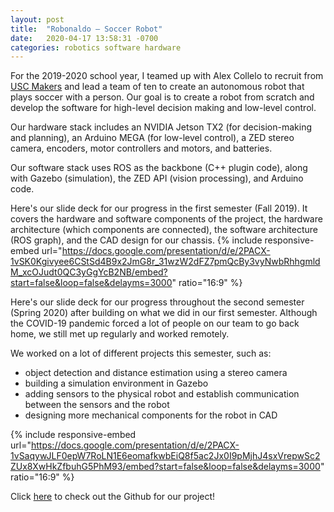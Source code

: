 ```yaml
---
layout: post
title:  "Robonaldo – Soccer Robot"
date:   2020-04-17 13:58:31 -0700
categories: robotics software hardware
---
```

For the 2019-2020 school year, I teamed up with Alex Collelo to recruit from [USC Makers](http://viterbimakers.usc.edu/) and lead a team of ten to create an autonomous robot that plays soccer with a person. Our goal is to create a robot from scratch and develop the software for high-level decision making and low-level control. 

Our hardware stack includes an NVIDIA Jetson TX2 (for decision-making and planning), an Arduino MEGA (for low-level control), a ZED stereo camera, encoders, motor controllers and motors, and batteries.

Our software stack uses ROS as the backbone (C++ plugin code), along with Gazebo (simulation), the ZED API (vision processing), and Arduino code. 

Here's our slide deck for our progress in the first semester (Fall 2019). It covers the hardware and software components of the project, the hardware architecture (which components are connected), the software architecture (ROS graph), and the CAD design for our chassis. 
{% include responsive-embed url="https://docs.google.com/presentation/d/e/2PACX-1vSK0Kgivyee6CStSd4B9x2JmG8r_31wzW2dFZ7pmQcBy3vyNwbRhhgmldM_xcOJudt0QC3yGgYcB2NB/embed?start=false&loop=false&delayms=3000" ratio="16:9" %}

Here's our slide deck for our progress throughout the second semester (Spring 2020) after building on what we did in our first semester. Although the COVID-19 pandemic forced a lot of people on our team to go back home, we still met up regularly and worked remotely. 

We worked on a lot of different projects this semester, such as:
* object detection and distance estimation using a stereo camera
* building a simulation environment in Gazebo
* adding sensors to the physical robot and establish communication between the sensors and the robot
* designing more mechanical components for the robot in CAD 

{% include responsive-embed url="https://docs.google.com/presentation/d/e/2PACX-1vSaqywJLF0epW7RoLN1E6eomafkwbEiQ8f5ac2Jx0I9pMjhJ4sxVrepwSc2ZUx8XwHkZfbuhG5PhM93/embed?start=false&loop=false&delayms=3000" ratio="16:9" %}


Click [here](https://github.com/uscmakers/Robonaldo) to check out the Github for our project!